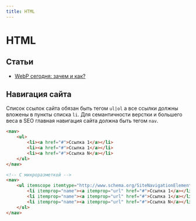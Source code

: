 ```yaml
---
title: HTML
---
```


# HTML

## Статьи

- [WebP сегодня: зачем и как?](https://medium.com/web-standards/webp-%D1%81%D0%B5%D0%B3%D0%BE%D0%B4%D0%BD%D1%8F-%D0%B4%D0%BB%D1%8F-%D1%87%D0%B5%D0%B3%D0%BE-%D0%B8-%D0%BA%D0%B0%D0%BA-4f64d4330f8d)

## Навигация сайта
Список ссылок сайта обязан быть тегом `ul|ol` а все ссылки должны вложены в пункты списка `li`. Для семантичности верстки и большего веса в SEO главная навигация сайта должна быть тегом `nav`.
 
```html
<nav>
    <ul>
        <li><a href="#">Ссылка 1</a></li>
        <li><a href="#">Ссылка 1</a></li>
        <li><a href="#">Ссылка N</a></li>
    </ul>
</nav>

<!-- C микроразметкой -->
<nav>
    <ul itemscope itemtype="http://www.schema.org/SiteNavigationElement">
        <li itemprop="name"><a itemprop="url" href="#">Ссылка 1</a></li>
        <li itemprop="name"><a itemprop="url" href="#">Ссылка 1</a></li>
        <li itemprop="name"><a itemprop="url" href="#">Ссылка N</a></li>
    </ul>
</nav>
```